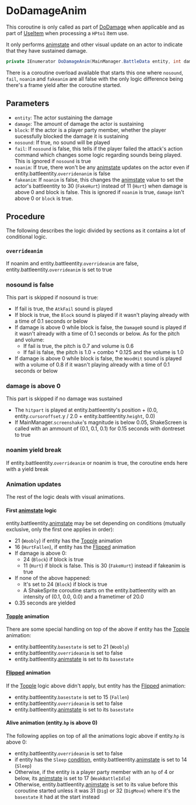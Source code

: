 # DoDamageAnim
This coroutine is only called as part of [DoDamage](../Damage%20pipeline/DoDamage.md) when applicable and as part of [UseItem](../Battle%20flow/Action%20coroutines/UseItem.md) when processing a `HPto1` item use.

It only performs [animstate](../../Entities/EntityControl/Animations/animstate.md) and other visual update on an actor to indicate that they have sustained damage.

```cs
private IEnumerator DoDamageAnim(MainManager.BattleData entity, int damage, bool block, bool nosound, bool fail, bool noanim, bool fakeanim)
```

There is a coroutine overload available that starts this one where `nosound`, `fail`, `noanim` and `fakeanim` are all false with the only logic difference being there's a frame yield after the coroutine started.

## Parameters

- `entity`: The actor sustaining the damage
- `damage`: The amount of damage the actor is sustaining
- `block`: If the actor is a player party member, whether the player sucessfully blocked the damage it is sustaining
- `nosound`: If true, no sound will be played
- `fail`: If `nosound` is false, this tells if the player failed the attack's action command which changes some logic regarding sounds being played. This is ignored if `nosound` is true
- `noanim`: If true, there won't be any [animstate](../../Entities/EntityControl/Animations/animstate.md) updates on the actor even if entity.battleentity.`overridenanim` is false
- `fakeanim`: If `noanim` is false, this changes the [animstate](../../Entities/EntityControl/Animations/animstate.md) value to set the actor's battleentity to 30 (`FakeHurt`) instead of 11 (`Hurt`) when damage is above 0 and block is false. This is ignored if `noanim` is true, `damage` isn't above 0 or `block` is true.

## Procedure
The following describes the logic divided by sections as it contains a lot of conditional logic.

### `overrideanim`
If noanim and entity.battleentity.`overrideanim` are false, entity.battleentity.`overrideanim` is set to true

### nosound is false
This part is skipped if nosound is true:

- If fail is true, the `AtkFail` sound is played
- If block is true, the `Block` sound is played if it wasn't playing already with a time of 0.1 seconds or below
- If damage is above 0 while block is false, the `Damage0` sound is played if it wasn't already with a time of 0.1 seconds or below. As for the pitch and volume:
    - If fail is true, the pitch is 0.7 and volume is 0.6
    - If fail is false, the pitch is 1.0 + combo * 0.125 and the volume is 1.0
- If damage is above 0 while block is false, the `WoodHit` sound is played  with a volume of 0.8 if it wasn't playing already with a time of 0.1 seconds or below

### damage is above 0
This part is skipped if no damage was sustained

- The `hitpart` is played at entity.battleentity's position + (0.0, entity.`cursoroffset`.y / 2.0 + entity.battleentity.`height`, 0.0)
- If MainManager.`screenshake`'s magnitude is below 0.05, ShakeScreen is called with an ammount of (0.1, 0.1, 0.1) for 0.15 seconds with dontreset to true

### noanim yield break
If entity.battleentity.`overrideanim` or noanim is true, the coroutine ends here with a yield break

### Animation updates
The rest of the logic deals with visual animations.

#### First [animstate](../../Entities/EntityControl/Animations/animstate.md) logic
entity.battleentity.[animstate](../../Entities/EntityControl/Animations/animstate.md) may be set depending on conditions (mutually exclusive, only the first one applies in order):

- 21 (`Woobly`) if entity has the [Topple](../Actors%20states/BattleCondition/Topple.md) animation
- 16 (`HurtFallen`), if entity has the [Flipped](../Actors%20states/BattleCondition/Flipped.md) animation
- If damage is above 0:
    - 24 (`Block`) if block is true
    - 11 (`Hurt`) if block is false. This is 30 (`FakeHurt`) instead if fakeanim is true
- If none of the above happened:
    - It's set to 24 (`Block`) if block is true
    - A ShakeSprite coroutine starts on the entity.battleentity with an intensity of (0.1, 0.0, 0.0) and a frametimer of 20.0
- 0.35 seconds are yielded

#### [Topple](../Actors%20states/BattleCondition/Topple.md) animation
There are some special handling on top of the above if entity has the [Topple](../Actors%20states/BattleCondition/Topple.md) animation:

- entity.battleentity.`basestate` is set to 21 (`Woobly`)
- entity.battleentity.`overrideanim` is set to false
- entity.battleentity.[animstate](../../Entities/EntityControl/Animations/animstate.md) is set to its `basestate`

#### [Flipped](../Actors%20states/BattleCondition/Flipped.md) animation
If the [Topple](../Actors%20states/BattleCondition/Topple.md) logic above didn't apply, but entity has the [Flipped](../Actors%20states/BattleCondition/Flipped.md) animation:

- entity.battleentity.`basestate` is set to 15 (`Fallen`)
- entity.battleentity.`overrideanim` is set to false
- entity.battleentity.[animstate](../../Entities/EntityControl/Animations/animstate.md) is set to its `basestate`

#### Alive animation (entity.`hp` is above 0)
The following applies on top of all the animations logic above if entity.`hp` is above 0:

- entity.battleentity.`overrideanim` is set to false
- if entity has the `Sleep` [condition](../Actors%20states/Conditions.md), entity.battleentity.[animstate](../../Entities/EntityControl/Animations/animstate.md) is set to 14 (`Sleep`)
- Otherwise, if the entity is a player party member with an `hp` of 4 or below, its [animstate](../../Entities/EntityControl/Animations/animstate.md) is set to 17 (`WeakBattleIdle`)
- Otherwise, entity.battleentity.[animstate](../../Entities/EntityControl/Animations/animstate.md) is set to its value before this coroutine started unless it was 31 (`Dig`) or 32 (`DigMove`) where it's the `basestate` it had at the start instead
